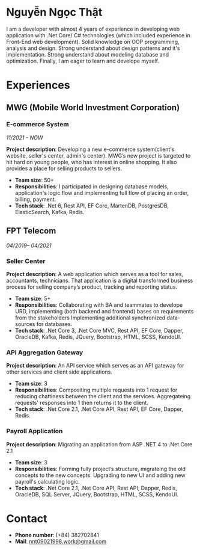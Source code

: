 # Nguyễn Ngọc Thật

I am a developer with almost 4 years of experience in developing web application with 
.Net Core/ C# technologies (which included experience in Front-End web development).
Solid knowledge on OOP programming, analysis and design.
Strong understand about design patterns and it's implementation.
Strong understand about modeling database and optimization.
Finally, I am eager to learn and develope myself.

# Experiences

## MWG (Mobile World Investment Corporation)

###  E-commerce System
*11/2021 - NOW*   
   
**Project description**: Developing a new e-commerce system(client's website, seller's center, admin's center). MWG’s new project is
targeted to hit hard on young people, who has interest in online shopping. It also provides
a place for selling products to sellers.
- **Team size**: 50+
- **Responsibilities**:
I participated in designing database models, application's logic flow and implementing full flow of placing an order, billing, payment.
- **Tech stack**:
.Net 6, Rest API, EF Core, MartenDB, PostgresDB, ElasticSearch, Kafka, Redis.

## FPT Telecom
*04/2019– 04/2021*   
   
### Seller Center

**Project description**: A web application which serves as a tool for sales, accountants,
technicians. That application is a digital transformed business process for selling
company’s product, tracking and reporting status.
- **Team size**: 5+
- **Responsibilities**:
Collaborating with BA and teammates to develope URD, implementing (both
backend and frontend) bases on requirements from the stakeholders
Implementing additional synchronized data-sources for databases.
- **Tech stack**: 
.Net Core 3, .Net Core MVC, Rest API, EF Core, Dapper, OracleDB, Kafka, Redis, JQuery, Bootstrap, HTML, SCSS, KendoUI.

### API Aggregation Gateway
**Project description**: An API service which serves as an API gateway for other services and client side applications.
- **Team size**: 3
- **Responsibilities**:
Compositing multiple requests into 1 request for reducing chattiness between the client and the services.
Aggregateing requests' responses into 1 then returns it to the client.
- **Tech stack**: 
.Net Core 2.1, .Net Core API, Rest API, EF Core, Dapper, Redis.

### Payroll Application
**Project description**: Migrating an application from ASP .NET 4 to .Net Core 2.1
- **Team size**: 3
- **Responsibilities**:
Forming fully project’s structure, migrateing the old concepts to the new concepts.
Upgrading to new UI and adding new payroll's calculating logic.
- **Tech stack**:
.Net Core 2.1, .Net Core API, Rest API, Dapper, Redis, OracleDB, SQL Server, JQuery, Bootstrap, HTML, SCSS, KendoUI.

# Contact
- **Phone number**: (+84) 382702841
- **Mail**: nnt09021998.work@gmail.com
